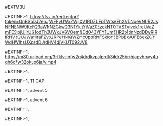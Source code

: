 #EXTM3U

#EXTINF:-1,
https://fvs.io/redirector?token=QnBSbDJ2enJjWFFyUWxZWjlCV1RDZUFpTWtsVEhXVDNoeVNUR2JsNFNBNW9KcFQ3aWNNZGkwQ3N1YktjYjVaZ0EzckNTOTVSTytvek1rcUVaZmFESlpjUjIrUG1odTh3UWxJVGVOemNDd043VFY1UmZHR2t4dnNzdDEwRlRiRHV3QUJWaHlraFZvb2RPeHNiQWZmc0ppRi9FSkloY3BPbExJUFE6ekZCYWdHWlhsUXpsdDJrdHV4djVKUT092JV8

#EXTINF:-1,
https://m80.uqload.org/3rfklvcinfw2q4drdkvpblprdk3ddr25bmhjapvhmyy4uqh6c7w32okup6ja/v.mp4 

#EXTINF:-1,


#EXTINF:-1, T1 CAP


#EXTINF:-1, advent 5


#EXTINF:-1, advent 6

#EXTINF:-1,


#EXTINF:-1,

